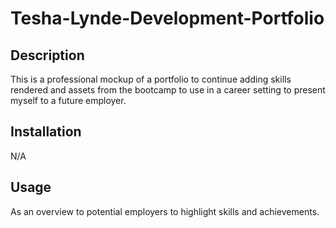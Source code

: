 # Tesha-Lynde-Development-Portfolio

## Description
This is a professional mockup of a portfolio to continue adding skills rendered and assets from the bootcamp to use in a career setting to present myself to a future employer. 

## Installation
N/A

## Usage
As an overview to potential employers to highlight skills and achievements. 